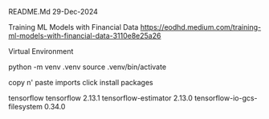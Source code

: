 README.Md
29-Dec-2024

Training ML Models with Financial Data
https://eodhd.medium.com/training-ml-models-with-financial-data-3110e8e25a26

Virtual Environment

python -m venv .venv
source .venv/bin/activate

copy n' paste imports
click install packages

tensorflow
tensorflow                   2.13.1
tensorflow-estimator         2.13.0
tensorflow-io-gcs-filesystem 0.34.0
